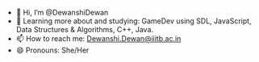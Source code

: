 - 👋 Hi, I’m @DewanshiDewan
- 🌱 Learning more about and studying: GameDev using SDL, JavaScript, Data Structures & Algorithms, C++, Java. 
- 📫 How to reach me: Dewanshi.Dewan@iiitb.ac.in
- 😄 Pronouns: She/Her

<!---
DewanshiDewan/DewanshiDewan is a ✨ special ✨ repository because its `README.md` (this file) appears on your GitHub profile.
You can click the Preview link to take a look at your changes.
--->
